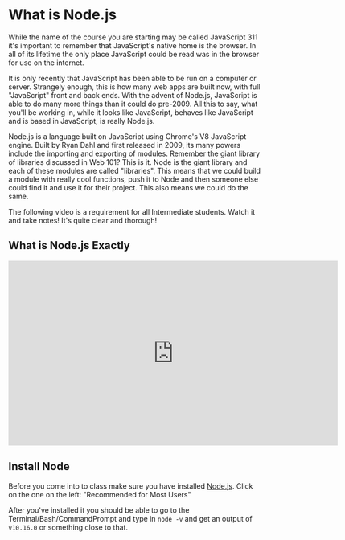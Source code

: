 # What is Node.js

While the name of the course you are starting may be called JavaScript 311 it's important to remember that JavaScript's native home is the browser. In all of its lifetime the only place JavaScript could be read was in the browser for use on the internet.

It is only recently that JavaScript has been able to be run on a computer or server. Strangely enough, this is how many web apps are built now, with full "JavaScript" front and back ends. With the advent of Node.js, JavaScript is able to do many more things than it could do pre-2009. All this to say, what you'll be working in, while it looks like JavaScript, behaves like JavaScript and is based in JavaScript, is really Node.js.

Node.js is a language built on JavaScript using Chrome's V8 JavaScript engine. Built by Ryan Dahl and first released in 2009, its many powers include the importing and exporting of modules. Remember the giant library of libraries discussed in Web 101? This is it. Node is the giant library and each of these modules are called "libraries". This means that we could build a module with really cool functions, push it to Node and then someone else could find it and use it for their project. This also means we could do the same.

The following video is a requirement for all Intermediate students. Watch it and take notes! It's quite clear and thorough!

## What is Node.js Exactly

<!-- !Video Content: LearnCode.Academy - What is Node.js Exactly? -->
<iframe width="655" height="368" src="https://www.youtube.com/embed/pU9Q6oiQNd0" title="YouTube video player" frameborder="0" allow="accelerometer; autoplay; clipboard-write; encrypted-media; gyroscope; picture-in-picture" allowfullscreen></iframe>

## Install Node

Before you come into to class make sure you have installed [Node.js](https://nodejs.org/en/). Click on the one on the left: "Recommended for Most Users"

After you've installed it you should be able to go to the Terminal/Bash/CommandPrompt and type in `node -v` and get an output of `v10.16.0` or something close to that.